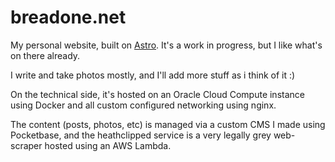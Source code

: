 # breadone.net

My personal website, built on [Astro](https://astro.build/). It's a work in progress, but I like what's on there already.

I write and take photos mostly, and I'll add more stuff as i think of it :)

On the technical side, it's hosted on an Oracle Cloud Compute instance using Docker and all custom configured networking using nginx.

The content (posts, photos, etc) is managed via a custom CMS I made using Pocketbase, and the heathclipped service is a very legally grey web-scraper hosted using an AWS Lambda.